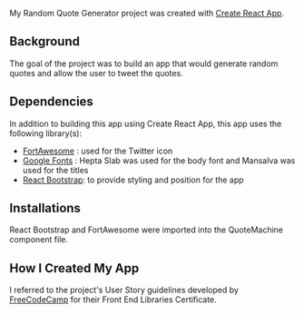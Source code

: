 My Random Quote Generator project was created with [Create React App](https://github.com/facebook/create-react-app).

## Background
The goal of the project was to build an app that would generate random quotes and allow the user to tweet the quotes. 

## Dependencies
In addition to building this app using Create React App, this app uses the following library(s):
* [FortAwesome](https://fortawesome.com/) : used for the Twitter icon
* [Google Fonts](https://fonts.google.com/) : Hepta Slab was used for the body font and Mansalva was used for the titles
* [React Bootstrap](https://react-bootstrap.github.io/): to provide styling and position for the app

## Installations
React Bootstrap and FortAwesome were imported into the QuoteMachine component file. 

## How I Created My App
I referred to the project's User Story guidelines developed by [FreeCodeCamp](https://learn.freecodecamp.org/) for their Front End Libraries Certificate. 

